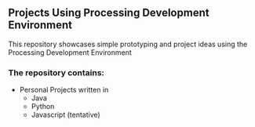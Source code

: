 ## Projects Using Processing Development Environment
This repository showcases simple prototyping and project ideas
using the Processing Development Environment

### The repository contains:

 - Personal Projects written in
    - Java
    - Python
    - Javascript (tentative)

